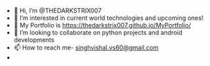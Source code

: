 - 👋 Hi, I’m @THEDARKSTRIX007
- 👀 I’m interested in current world technologies and upcoming ones!
- 🌱 My Portfolio is https://thedarkstrix007.github.io/MyPortfolio/
- 💞️ I’m looking to collaborate on python projects and android developments
- 📫 How to reach me- singhvishal.vs60@gmail.com
- 

<!---
THEDARKSTRIX007/THEDARKSTRIX007 is a ✨ special ✨ repository because its `README.md` (this file) appears on your GitHub profile.
You can click the Preview link to take a look at your changes.
--->

